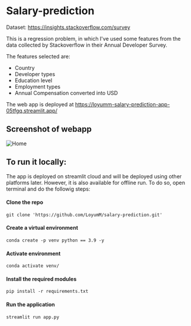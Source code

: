 # Salary-prediction

Dataset: https://insights.stackoverflow.com/survey

This is a regression problem, in which I've used some features from the data collected by Stackoverflow in their Annual Developer Survey.

The features selected are:

- Country
- Developer types
- Education level
- Employment types
- Annual Compensation converted into USD

The web app is deployed at https://loyumm-salary-prediction-app-05tfgq.streamlit.app/

## Screenshot of webapp
![Home](./screenshots/UI.png)

## To run it locally:

The app is deployed on streamlit cloud and will be deployed using other platforms later. However, it is also available for offline run.
To do so, open terminal and do the followig steps:

#### Clone the repo

`git clone 'https://github.com/LoyumM/salary-prediction.git'`

#### Create a virtual environment

`conda create -p venv python == 3.9 -y`

#### Activate environment

`conda activate venv/`

#### Install the required modules

`pip install -r requirements.txt`

#### Run the application

`streamlit run app.py`
